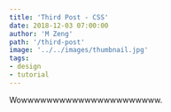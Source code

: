 ```yaml
---
title: 'Third Post - CSS'
date: 2018-12-03 07:00:00
author: 'M Zeng'
path: '/third-post'
image: '../../images/thumbnail.jpg'
tags:
- design
- tutorial
---
```


Wowwwwwwwwwwwwwwwwwwwwww.